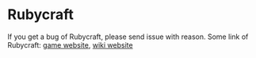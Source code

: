 # Rubycraft
If you get a bug of Rubycraft, please send issue with reason.
Some link of Rubycraft:
[game website](https://zegute.ilyfairy.com/rubycraft/), [wiki website](https://rubycraft.fandom.com/wiki/Rubycraft_Wiki)
